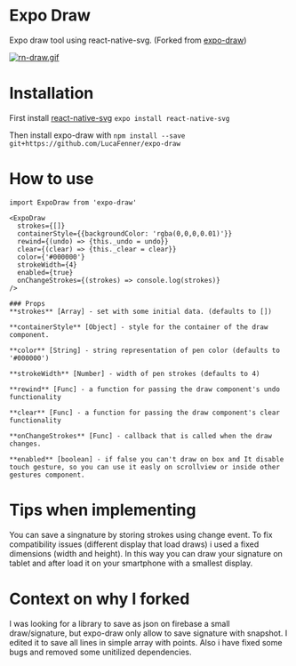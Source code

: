 # Expo Draw
Expo draw tool using react-native-svg. (Forked from [expo-draw](https://github.com/MarangoniMarangoni/expo-draw))

[![rn-draw.gif](https://s1.gifyu.com/images/rn-draw.gif)](https://gifyu.com/image/pLIr)

# Installation

First install [react-native-svg](https://github.com/react-native-community/react-native-svg) `expo install react-native-svg`

Then install expo-draw with `npm install --save git+https://github.com/LucaFenner/expo-draw`

# How to use
```
import ExpoDraw from 'expo-draw'
  
<ExpoDraw
  strokes={[]}
  containerStyle={{backgroundColor: 'rgba(0,0,0,0.01)'}}
  rewind={(undo) => {this._undo = undo}}
  clear={(clear) => {this._clear = clear}}
  color={'#000000'}
  strokeWidth={4}
  enabled={true}
  onChangeStrokes={(strokes) => console.log(strokes)}
/>

### Props
**strokes** [Array] - set with some initial data. (defaults to [])

**containerStyle** [Object] - style for the container of the draw component.

**color** [String] - string representation of pen color (defaults to '#000000')

**strokeWidth** [Number] - width of pen strokes (defaults to 4)

**rewind** [Func] - a function for passing the draw component's undo functionality

**clear** [Func] - a function for passing the draw component's clear functionality

**onChangeStrokes** [Func] - callback that is called when the draw changes.

**enabled** [boolean] - if false you can't draw on box and It disable touch gesture, so you can use it easly on scrollview or inside other gestures component.
```

# Tips when implementing

You can save a singnature by storing strokes using change event. To fix compatibility issues (different display that load draws) i used a fixed dimensions (width and height). In this way you can draw your signature on tablet and after load it on your smartphone with a smallest display.

# Context on why I forked
I was looking for a library to save as json on firebase a small draw/signature, but expo-draw only allow to save signature with snapshot. I edited it to save all lines in simple array with points. Also i have fixed some bugs and removed some unitilized dependencies.
